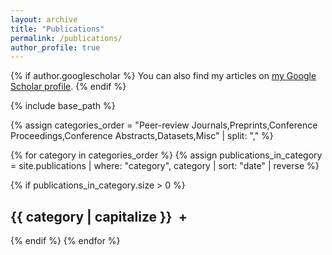 ```yaml
---
layout: archive
title: "Publications"
permalink: /publications/
author_profile: true
---
```


{% if author.googlescholar %}
  You can also find my articles on [my Google Scholar profile]({{author.googlescholar}}).
{% endif %}

{% include base_path %}

{% assign categories_order = "Peer-review Journals,Preprints,Conference Proceedings,Conference Abstracts,Datasets,Misc" | split: "," %}

{% for category in categories_order %}
  {% assign publications_in_category = site.publications
     | where: "category", category
     | sort: "date"
     | reverse %}

  {% if publications_in_category.size > 0 %}
<h2 class="category-toggle">{{ category | capitalize }} <span class="toggle-icon">+</span></h2>
<div id="publications-{{ category | slugify }}" class="publications-section">
      {% for post in publications_in_category %}
        <div class="publication-item">
          {% include archive-single.html %}
        </div>
      {% endfor %}
</div>
  {% endif %}
{% endfor %}


<script>
document.addEventListener('DOMContentLoaded', function() {
  var itemsPerPage = 5;
  var toggles = document.querySelectorAll('.category-toggle');

  toggles.forEach(function(toggle) {
    toggle.addEventListener('click', function() {
      var section = this.nextElementSibling;
      var icon    = this.querySelector('.toggle-icon');

      if (section.style.display === 'block') {
        section.style.display = 'none';
        icon.innerText = '+';
      } else {
        section.style.display = 'block';
        icon.innerText = '−';
        initPagination(section);
      }
    });
  });

  function initPagination(section) {
    // only run once per section
    if (section.dataset.paginated) return;
    section.dataset.paginated = true;

    var items = Array.prototype.slice.call(section.querySelectorAll('.publication-item'));
    var shown = 0;

    // hide all
    items.forEach(function(item){ item.style.display = 'none'; });

    // create load-more link
    var more = document.createElement('div');
    more.className = 'load-more';
    more.innerText = 'Click here to see more…';
    more.style.display = 'none';
    section.appendChild(more);

    more.addEventListener('click', function(){
      var nextBatch = items.slice(shown, shown + itemsPerPage);
      nextBatch.forEach(function(item){
        item.style.display = 'block';
      });
      shown += nextBatch.length;
      if (shown < items.length) {
        // still more
        more.style.display = 'block';
      } else {
        // no more
        more.style.display = 'none';
      }
    });

    // show first batch
    more.click();
  }
});
</script>


<style>
.category-toggle {
  cursor: pointer;
}

.publications-section {
  display: none;
  margin-bottom: 20px;
}

.toggle-icon {
  margin-left: 5px;
}

.publication-item {
  margin-bottom: 1em;
}

.load-more {
  cursor: pointer;
  display: block;
  margin: 1em 0;
  font-weight: bold;
  color: #007bff;
  text-decoration: underline;
  transition: color .2s;
}
.load-more:hover {
  color: #0056b3;
}
</style>




